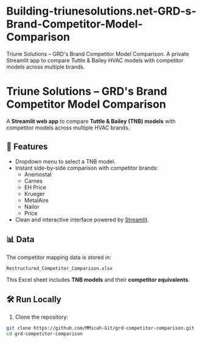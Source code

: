 # Building-triunesolutions.net-GRD-s-Brand-Competitor-Model-Comparison
Triune Solutions – GRD's Brand Competitor Model Comparison. A private Streamlit app to compare Tuttle &amp; Bailey HVAC models with competitor models across multiple brands.

# Triune Solutions – GRD's Brand Competitor Model Comparison

A **Streamlit web app** to compare **Tuttle & Bailey (TNB) models** with competitor models across multiple HVAC brands.

## 🚀 Features
- Dropdown menu to select a TNB model.
- Instant side-by-side comparison with competitor brands:
  - Anemostat
  - Carnes
  - EH Price
  - Krueger
  - MetalAire
  - Nailor
  - Price
- Clean and interactive interface powered by [Streamlit](https://streamlit.io/).

## 📊 Data
The competitor mapping data is stored in:

`Restructured_Competitor_Comparison.xlsx`

This Excel sheet includes **TNB models** and their **competitor equivalents**.

## 🛠 Run Locally
1. Clone the repository:
```bash
git clone https://github.com/MMicah-Git/grd-competitor-comparison.git
cd grd-competitor-comparison
